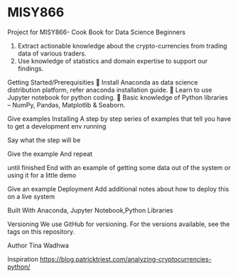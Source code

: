 # MISY866
Project for MISY866- Cook Book for Data Science Beginners
1.	Extract actionable knowledge about the crypto-currencies from trading data of various traders.
2.	Use knowledge of statistics and domain expertise to support our findings.

Getting Started/Prerequisities
	Install Anaconda as data science distribution platform, refer anaconda installation guide.
	Learn to use Jupyter notebook for python coding.
	Basic knowledge of Python libraries – NumPy, Pandas, Matplotlib & Seaborn.

Give examples
Installing
A step by step series of examples that tell you have to get a development env running

Say what the step will be

Give the example
And repeat

until finished
End with an example of getting some data out of the system or using it for a little demo


Give an example
Deployment
Add additional notes about how to deploy this on a live system

Built With
Anaconda, Jupyter Notebook,Python Libraries

Versioning
We use GitHub for versioning. For the versions available, see the tags on this repository.

Author
Tina Wadhwa

Inspiration
https://blog.patricktriest.com/analyzing-cryptocurrencies-python/
